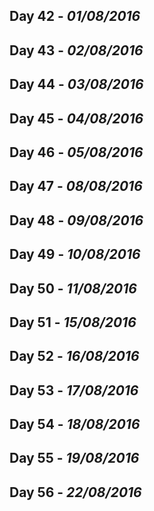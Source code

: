 ## Day 42 - *01/08/2016*



## Day 43 - *02/08/2016*



## Day 44 - *03/08/2016*



## Day 45 - *04/08/2016*



## Day 46 - *05/08/2016*



## Day 47 - *08/08/2016*



## Day 48 - *09/08/2016*



## Day 49 - *10/08/2016*



## Day 50 - *11/08/2016*



## Day 51 - *15/08/2016*



## Day 52 - *16/08/2016*



## Day 53 - *17/08/2016*



## Day 54 - *18/08/2016*



## Day 55 - *19/08/2016*



## Day 56 - *22/08/2016*
